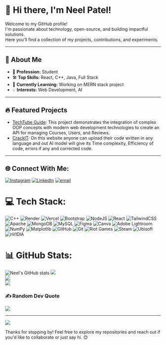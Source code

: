 # 👋 Hi there, I'm Neel Patel!

Welcome to my GitHub profile!  
I'm passionate about technology, open-source, and building impactful solutions.  
Here you'll find a collection of my projects, contributions, and experiments.

---

## 🚀 About Me
- 💼 **Profession:** Student <!-- Fill in your profession (e.g., Software Developer, Student, Data Scientist, etc.) -->
- 🛠️ **Top Skills:** React, C++, Java, Full Stack<!-- List your top 3–5 technical skills (e.g., Python, React, Docker, etc.) -->
- 🌱 **Currently Learning:** Working on MERN stack project<!-- What are you learning or exploring right now? -->
- 💡 **Interests:** Web Development, AI<!-- Mention areas you are interested in (e.g., AI, Web Development, Cloud Computing, etc.) -->

---

## 🔥 Featured Projects

<!-- Showcase 2–3 of your favorite projects.  
Include brief descriptions and links. For example: -->

- [TechTube Guide](https://github.com/neelpatel2003/TechTubeGuide): This project demonstrates the integration of complex OOP
concepts with modern web development technologies to
create an API for managing Courses, Users, and Reviews.
- [CrackIT](https://github.com/neelpatel2003/CrackIt-App): On this website anyone can upload their code written in any
language and out AI model will give its Time complexity,
Efficiency of code, errors if any and corrected code.
---

## 🌐 Connect With Me:
[![Instagram](https://img.shields.io/badge/Instagram-%23E4405F.svg?logo=Instagram&logoColor=white)](https://instagram.com/_neel__ptl) [![LinkedIn](https://img.shields.io/badge/LinkedIn-%230077B5.svg?logo=linkedin&logoColor=white)](https://linkedin.com/in/neel-patel-001673268) [![email](https://img.shields.io/badge/Email-D14836?logo=gmail&logoColor=white)](mailto:neelgrnowow@gmail.com) 

# 💻 Tech Stack:
![C++](https://img.shields.io/badge/c++-%2300599C.svg?style=for-the-badge&logo=c%2B%2B&logoColor=white) ![Render](https://img.shields.io/badge/Render-%46E3B7.svg?style=for-the-badge&logo=render&logoColor=white) ![Vercel](https://img.shields.io/badge/vercel-%23000000.svg?style=for-the-badge&logo=vercel&logoColor=white) ![Bootstrap](https://img.shields.io/badge/bootstrap-%238511FA.svg?style=for-the-badge&logo=bootstrap&logoColor=white) ![NodeJS](https://img.shields.io/badge/node.js-6DA55F?style=for-the-badge&logo=node.js&logoColor=white) ![React](https://img.shields.io/badge/react-%2320232a.svg?style=for-the-badge&logo=react&logoColor=%2361DAFB) ![TailwindCSS](https://img.shields.io/badge/tailwindcss-%2338B2AC.svg?style=for-the-badge&logo=tailwind-css&logoColor=white) ![Apache](https://img.shields.io/badge/apache-%23D42029.svg?style=for-the-badge&logo=apache&logoColor=white) ![MongoDB](https://img.shields.io/badge/MongoDB-%234ea94b.svg?style=for-the-badge&logo=mongodb&logoColor=white) ![MySQL](https://img.shields.io/badge/mysql-4479A1.svg?style=for-the-badge&logo=mysql&logoColor=white) ![Figma](https://img.shields.io/badge/figma-%23F24E1E.svg?style=for-the-badge&logo=figma&logoColor=white) ![Canva](https://img.shields.io/badge/Canva-%2300C4CC.svg?style=for-the-badge&logo=Canva&logoColor=white) ![Adobe Lightroom](https://img.shields.io/badge/Adobe%20Lightroom-31A8FF.svg?style=for-the-badge&logo=Adobe%20Lightroom&logoColor=white) ![NumPy](https://img.shields.io/badge/numpy-%23013243.svg?style=for-the-badge&logo=numpy&logoColor=white) ![Matplotlib](https://img.shields.io/badge/Matplotlib-%23ffffff.svg?style=for-the-badge&logo=Matplotlib&logoColor=black) ![GitHub](https://img.shields.io/badge/github-%23121011.svg?style=for-the-badge&logo=github&logoColor=white) ![Git](https://img.shields.io/badge/git-%23F05033.svg?style=for-the-badge&logo=git&logoColor=white) ![Riot Games](https://img.shields.io/badge/riotgames-D32936.svg?style=for-the-badge&logo=riotgames&logoColor=white) ![Steam](https://img.shields.io/badge/steam-%23000000.svg?style=for-the-badge&logo=steam&logoColor=white) ![Ubisoft](https://img.shields.io/badge/Ubisoft-%23F5F5F5.svg?style=for-the-badge&logo=Ubisoft&logoColor=black) ![nVIDIA](https://img.shields.io/badge/nVIDIA-%2376B900.svg?style=for-the-badge&logo=nVIDIA&logoColor=white)

# 📊 GitHub Stats:
![Neel's GitHub stats](https://github-readme-stats.vercel.app/api?username=neelpatel2003&show_icons=true&theme=radical)
![](https://github-readme-stats.vercel.app/api?username=neelpatel2003&theme=dark&hide_border=false&include_all_commits=false&count_private=false)<br/>
![](https://nirzak-streak-stats.vercel.app/?user=neelpatel2003&theme=dark&hide_border=false)<br/>
![](https://github-readme-stats.vercel.app/api/top-langs/?username=neelpatel2003&theme=dark&hide_border=false&include_all_commits=false&count_private=false&layout=compact)

### ✍️ Random Dev Quote
![](https://quotes-github-readme.vercel.app/api?type=horizontal&theme=radical)

---
[![](https://visitcount.itsvg.in/api?id=neelpatel2003&icon=0&color=1)](https://visitcount.itsvg.in)


Thanks for stopping by! Feel free to explore my repositories and reach out if you'd like to collaborate or just say hi. 😊

